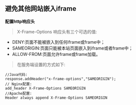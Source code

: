 
## 避免其他网站嵌入iframe

**配置http响应头**

> X-Frame-Options 响应头有三个可选的值:

* DENY:页面不能被嵌入到任何iframe或frame中；
* SAMEORIGIN:页面只能被本站页面嵌入到iframe或者frame中；
* ALLOW-FROM:页面允许frame或frame加载。

> 在服务端设置的方式如下:

```
//Java代码:
response.addHeader("x-frame-options","SAMEORIGIN");
// Nginx配置:
add_header X-Frame-Options SAMEORIGIN
//Apache配置:
Header always append X-Frame-Options SAMEORIGIN
```


